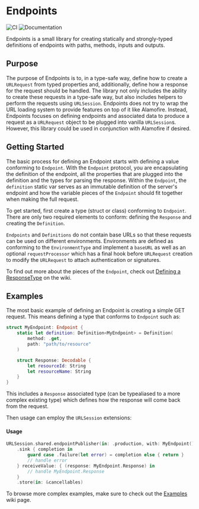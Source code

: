 # Endpoints

![CI](https://github.com/velos/Endpoints/workflows/CI/badge.svg) ![Documentation](https://github.com/velos/Endpoints/workflows/Documentation/badge.svg)

Endpoints is a small library for creating statically and strongly-typed definitions of endpoints with paths, methods, inputs and outputs.

## Purpose

The purpose of Endpoints is to, in a type-safe way, define how to create a `URLRequest` from typed properties and, additionally, define how a response for the request should be handled. The library not only includes the ability to create these requests in a type-safe way, but also includes helpers to perform the requests using `URLSession`. Endpoints does not try to wrap the URL loading system to provide features on top of it like Alamofire. Instead, Endpoints focuses on defining endpoints and associated data to produce a request as a `URLRequest` object to be plugged into vanilla `URLSession`s. However, this library could be used in conjunction with Alamofire if desired.

## Getting Started

The basic process for defining an Endpoint starts with defining a value conforming to `Endpoint`. With the `Endpoint` protocol, you are encapsulating the definition of the endpoint, all the properties that are plugged into the definition and the types for parsing the response. Within the `Endpoint`, the `definition` static var serves as an immutable definition of the server's endpoint and how the variable pieces of the `Endpoint` should fit together when making the full request.

To get started, first create a type (struct or class) conforming to `Endpoint`. There are only two required elements to conform: defining the `Response` and creating the `Definition`.

`Endpoints` and `Definitions` do not contain base URLs so that these requests can be used on different environments. Environments are defined as conforming to the `EnvironmentType` and implement a `baseURL` as well as an optional `requestProcessor` which has a final hook before `URLRequest` creation to modify the `URLRequest` to attach authentication or signatures.

To find out more about the pieces of the `Endpoint`, check out [Defining a ResponseType](https://github.com/velos/Endpoints/wiki/DefiningResponseType) on the wiki.

## Examples

The most basic example of defining an Endpoint is creating a simple GET request. This means defining a type that conforms to `Endpoint` such as:

```Swift
struct MyEndpoint: Endpoint {
    static let definition: Definition<MyEndpoint> = Definition(
        method: .get,
        path: "path/to/resource"
    )

    struct Response: Decodable {
        let resourceId: String
        let resourceName: String
    }
}
```

This includes a `Response` associated type (can be typealiased to a more complex existing type) which defines how the response will come back from the request.

Then usage can employ the `URLSession` extensions:

#### Usage
```Swift
URLSession.shared.endpointPublisher(in: .production, with: MyEndpoint())
    .sink { completion in
        guard case .failure(let error) = completion else { return }
        // handle error
    } receiveValue: { (response: MyEndpoint.Response) in
        // handle MyEndpoint.Response
    }
    .store(in: &cancellables)
```

To browse more complex examples, make sure to check out the [Examples](https://github.com/velos/Endpoints/wiki/Examples) wiki page.
